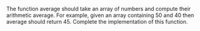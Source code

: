 The function average should take an array of numbers and compute their arithmetic average. For example, given an array containing 50 and 40 then average should return 45. Complete the implementation of this function.
